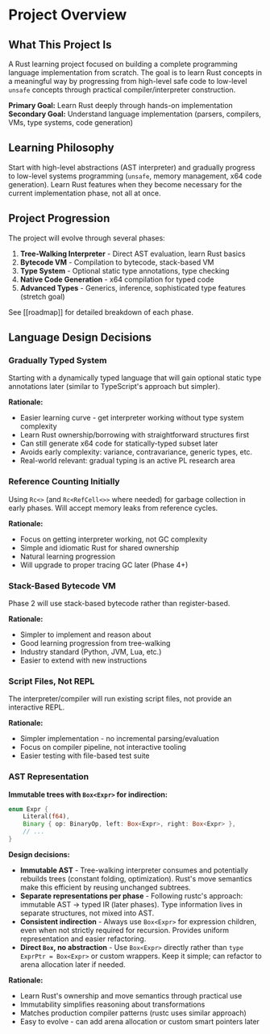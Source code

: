 # Project Overview

## What This Project Is

A Rust learning project focused on building a complete programming language implementation from scratch. The goal is to
learn Rust concepts in a meaningful way by progressing from high-level safe code to low-level `unsafe` concepts through
practical compiler/interpreter construction.

**Primary Goal:** Learn Rust deeply through hands-on implementation
**Secondary Goal:** Understand language implementation (parsers, compilers, VMs, type systems, code generation)

## Learning Philosophy

Start with high-level abstractions (AST interpreter) and gradually progress to low-level systems programming (`unsafe`,
memory management, x64 code generation). Learn Rust features when they become necessary for the current implementation
phase, not all at once.

## Project Progression

The project will evolve through several phases:

1. **Tree-Walking Interpreter** - Direct AST evaluation, learn Rust basics
2. **Bytecode VM** - Compilation to bytecode, stack-based VM
3. **Type System** - Optional static type annotations, type checking
4. **Native Code Generation** - x64 compilation for typed code
5. **Advanced Types** - Generics, inference, sophisticated type features (stretch goal)

See [[roadmap]] for detailed breakdown of each phase.

## Language Design Decisions

### Gradually Typed System

Starting with a dynamically typed language that will gain optional static type annotations later (similar to
TypeScript's approach but simpler).

**Rationale:**

- Easier learning curve - get interpreter working without type system complexity
- Learn Rust ownership/borrowing with straightforward structures first
- Can still generate x64 code for statically-typed subset later
- Avoids early complexity: variance, contravariance, generic types, etc.
- Real-world relevant: gradual typing is an active PL research area

### Reference Counting Initially

Using `Rc<>` (and `Rc<RefCell<>>` where needed) for garbage collection in early phases. Will accept memory leaks from
reference cycles.

**Rationale:**

- Focus on getting interpreter working, not GC complexity
- Simple and idiomatic Rust for shared ownership
- Natural learning progression
- Will upgrade to proper tracing GC later (Phase 4+)

### Stack-Based Bytecode VM

Phase 2 will use stack-based bytecode rather than register-based.

**Rationale:**

- Simpler to implement and reason about
- Good learning progression from tree-walking
- Industry standard (Python, JVM, Lua, etc.)
- Easier to extend with new instructions

### Script Files, Not REPL

The interpreter/compiler will run existing script files, not provide an interactive REPL.

**Rationale:**

- Simpler implementation - no incremental parsing/evaluation
- Focus on compiler pipeline, not interactive tooling
- Easier testing with file-based test suite

### AST Representation

**Immutable trees with `Box<Expr>` for indirection:**

```rust
enum Expr {
    Literal(f64),
    Binary { op: BinaryOp, left: Box<Expr>, right: Box<Expr> },
    // ...
}
```

**Design decisions:**

- **Immutable AST** - Tree-walking interpreter consumes and potentially rebuilds trees (constant folding, optimization).
  Rust's move semantics make this efficient by reusing unchanged subtrees.
- **Separate representations per phase** - Following rustc's approach: immutable AST → typed IR (later phases). Type
  information lives in separate structures, not mixed into AST.
- **Consistent indirection** - Always use `Box<Expr>` for expression children, even when not strictly required for
  recursion. Provides uniform representation and easier refactoring.
- **Direct `Box`, no abstraction** - Use `Box<Expr>` directly rather than `type ExprPtr = Box<Expr>` or custom wrappers.
  Keep it simple; can refactor to arena allocation later if needed.

**Rationale:**

- Learn Rust's ownership and move semantics through practical use
- Immutability simplifies reasoning about transformations
- Matches production compiler patterns (rustc uses similar approach)
- Easy to evolve - can add arena allocation or custom smart pointers later
